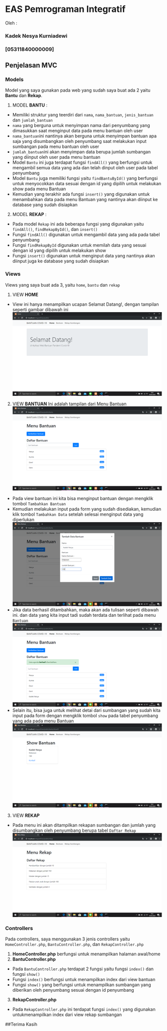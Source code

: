 # EAS Pemrograman Integratif
Oleh :
### Kadek Nesya Kurniadewi 
### [05311840000009]

## Penjelasan MVC 
### Models
Model yang saya gunakan pada web yang sudah saya buat ada 2 yaitu **Bantu** dan **Rekap**. 
1. MODEL **BANTU** :
- Memiliki struktur yang teerdiri dari `nama`, `nama_bantuan`, `jenis_bantuan` dan `jumlah_bantuan`
- `nama` yang berguna untuk menyimpan nama dari penyumbang yang dimasukkan saat menginput data pada menu bantuan oleh user
- `nama_bantuan`ini nantinya akan berguna untuk menyimpan bantuan apa saja yang disumbangkan oleh penyumbang saat melakukan input sumbangan pada menu bantuan oleh user
- `jumlah_bantuan`ini akan menyimpan data berupa jumlah sumbangan yang diinput oleh user pada menu bantuan
- Model `Bantu` ini juga terdapat fungsi `findAll()` yang berfungsi untuk mengambil semua data yang ada dan telah dinput oleh user pada tabel penyumbang
- Model `Bantu` juga memiliki fungsi yaitu `findBantuById()` yang berfungsi untuk menyocokkan data sesuai dengan id yang dipilih untuk melakukan show pada menu Bantuan
- Kemudian yang terakhir ada fungsi `insert()` yang digunakan untuk menambahkan data pada menu Bantuan yang nantinya akan diinput ke database yang sudah disiapkan

2. MODEL **REKAP** :
- Pada model `Rekap` ini ada beberapa fungsi yang digunakan yaitu `findAll()`, `findRekapById()`, dan `insert()`
- Fungsi `findAll()` digunakan untuk mengambil data yang ada pada tabel penyumbang
- Fungsi `findRekapById` digunakan untuk memilah data yang sesuai dengan id yang dipilih untuk melakukan show
- Fungsi `insert()` digunakan untuk menginput data yang nantinya akan diinput juga ke database yang sudah disiapkan

### Views
Views yang saya buat ada 3, yaitu `home`, `bantu` dan `rekap`
1. VIEW **HOME**
- View ini hanya menampilkan ucapan Selamat Datang!, dengan tampilan seperti gambar dibawah ini 
![](img/home.png)

2. VIEW  **BANTUAN**
Ini adalah tampilan dari Menu Bantuan
![](img/bantuan.png)
- Pada view bantuan ini kita bisa menginput bantuan dengan mengklik tombol `Tambahkan Bantuan`
- Kemudian melakukan input pada form yang sudah disediakan, kemudian klik tombol `Tambahkan Data` setelah selesai menginput data yang diperlukan
![](img/tambah.png)
- Jika data berhasil ditambahkan, maka akan ada tulisan seperti dibawah ini. dan data yang kita input tadi sudah terdata dan terlihat pada menu `Bantuan`
![](img/berhasil.png)
- Selain itu, bisa juga untuk melihat detai dari sumbangan yang sudah kita input pada form dengan mengklik tombol `show` pada tabel penyumbang yang ada pada menu Bantuan
![](img/show.png)

3. VIEW **REKAP**
- Pada menu ini akan ditampilkan rekapan sumbangan dan jumlah yang disumbangkan oleh penyumbang berupa tabel `Daftar Rekap`
![](img/rekap.png)

### Controllers
Pada controllers, saya menggunakan 3 jenis controllers yaitu `HomeController.php`, `BantuController.php`, dan `RekapController.php`
1. **HomeController.php** berfungsi untuk menampilkan halaman awal/home
2. **BantuController.php**
- Pada `BantuController.php` terdapat 2 fungsi yaitu fungsi `index()` dan fungsi `show()`
- Fungsi `index()` berfungsi untuk menampilkan index dari view bantuan
- Fungsi `show()` yang berfungsi untuk menampilkan sumbangan yang diberikan oleh penyumbang sesuai dengan id penyumbang
3. **RekapController.php**
- Pada `RekapController.php` ini terdapat fungsi `index()` yang digunakan untukmenampilkan index dari view rekap sumbangan

##Terima Kasih
